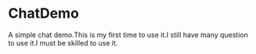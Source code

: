 # ChatDemo
A simple chat demo.This is my first time to use it.I still have many question to use it.I must be skilled to use it.
